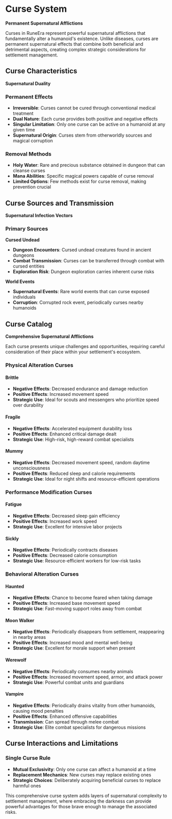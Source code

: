 # Curse System

**Permanent Supernatural Afflictions**

Curses in RuneEra represent powerful supernatural afflictions that fundamentally alter a humanoid's 
existence. Unlike diseases, curses are permanent supernatural effects that combine both beneficial and 
detrimental aspects, creating complex strategic considerations for settlement management.

## Curse Characteristics

**Supernatural Duality**

### Permanent Effects
- **Irreversible**: Curses cannot be cured through conventional medical treatment
- **Dual Nature**: Each curse provides both positive and negative effects
- **Singular Limitation**: Only one curse can be active on a humanoid at any given time
- **Supernatural Origin**: Curses stem from otherworldly sources and magical corruption

### Removal Methods
- **Holy Water**: Rare and precious substance obtained in dungeon that can cleanse curses
- **Mana Abilities**: Specific magical powers capable of curse removal
- **Limited Options**: Few methods exist for curse removal, making prevention crucial

## Curse Sources and Transmission

**Supernatural Infection Vectors**

### Primary Sources

**Cursed Undead**
- **Dungeon Encounters**: Cursed undead creatures found in ancient dungeons
- **Combat Transmission**: Curses can be transferred through combat with cursed entities
- **Exploration Risk**: Dungeon exploration carries inherent curse risks

**World Events**
- **Supernatural Events**: Rare world events that can curse exposed individuals
- **Corruption**: Corrupted rock event, periodically curses nearby humanoids

## Curse Catalog

**Comprehensive Supernatural Afflictions**

Each curse presents unique challenges and opportunities, requiring careful consideration of 
their place within your settlement's ecosystem.

### Physical Alteration Curses

#### **Brittle**
- **Negative Effects**: Decreased endurance and damage reduction
- **Positive Effects**: Increased movement speed
- **Strategic Use**: Ideal for scouts and messengers who prioritize speed over durability

#### **Fragile**
- **Negative Effects**: Accelerated equipment durability loss
- **Positive Effects**: Enhanced critical damage dealt
- **Strategic Use**: High-risk, high-reward combat specialists

#### **Mummy**
- **Negative Effects**: Decreased movement speed, random daytime unconsciousness
- **Positive Effects**: Reduced sleep and calorie requirements
- **Strategic Use**: Ideal for night shifts and resource-efficient operations

### Performance Modification Curses

#### **Fatigue**
- **Negative Effects**: Decreased sleep gain efficiency
- **Positive Effects**: Increased work speed
- **Strategic Use**: Excellent for intensive labor projects

#### **Sickly**
- **Negative Effects**: Periodically contracts diseases
- **Positive Effects**: Decreased calorie consumption
- **Strategic Use**: Resource-efficient workers for low-risk tasks

### Behavioral Alteration Curses

#### **Haunted**
- **Negative Effects**: Chance to become feared when taking damage
- **Positive Effects**: Increased base movement speed
- **Strategic Use**: Fast-moving support roles away from combat

#### **Moon Walker**
- **Negative Effects**: Periodically disappears from settlement, reappearing in nearby areas
- **Positive Effects**: Increased mood and mental well-being
- **Strategic Use**: Excellent for morale support when present

#### **Werewolf**
- **Negative Effects**: Periodically consumes nearby animals
- **Positive Effects**: Increased movement speed, armor, and attack power
- **Strategic Use**: Powerful combat units and guardians

#### **Vampire**
- **Negative Effects**: Periodically drains vitality from other humanoids, causing mood penalties
- **Positive Effects**: Enhanced offensive capabilities
- **Transmission**: Can spread through melee combat
- **Strategic Use**: Elite combat specialists for dangerous missions

## Curse Interactions and Limitations

### Single Curse Rule
- **Mutual Exclusivity**: Only one curse can affect a humanoid at a time
- **Replacement Mechanics**: New curses may replace existing ones
- **Strategic Choices**: Deliberately acquiring beneficial curses to replace harmful ones

This comprehensive curse system adds layers of supernatural complexity to settlement management, 
where embracing the darkness can provide powerful advantages for those brave enough 
to manage the associated risks.